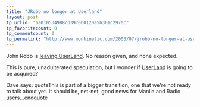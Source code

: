 ```yaml
---
title: "JRobb no longer at Userland"
layout: post
tp_urlid: "6a010534988cd3970b0120a5b361c2970c"
tp_favoritecount: 0
tp_commentcount: 0
tp_permalink: "http://www.monkinetic.com/2003/07/jrobb-no-longer-at-userland.html"
---
```

John Robb is <a href="http://feedster.com/search.php?hl=en&amp;ie=UTF-8&amp;q=john+robb+userland&amp;sort=date">leaving UserLand</a>. No reason given, and none expected.

This is pure, unadulterated speculation, but I wonder if <a href="http://www.userland.com">UserLand</a> is going to be acquired?

Dave says:
quoteThis is part of a bigger transition, one that we&#39;re not ready to talk about yet. It should be, net-net, good news for Manila and Radio users...endquote
